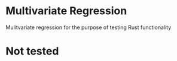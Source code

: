 # Multivariate Regression

Mulitvariate regression for the purpose of testing Rust functionality

# Not tested
